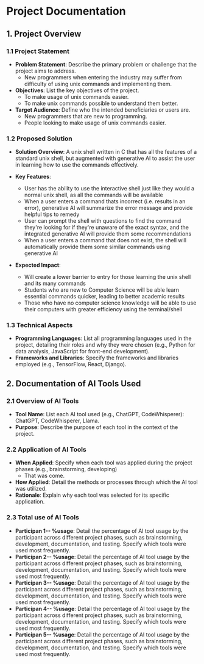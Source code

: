# Project Documentation

## 1. Project Overview

### 1.1 Project Statement

- **Problem Statement**: Describe the primary problem or challenge that the project aims to address.
  - New programmers when entering the industry may suffer from difficulty of using unix commands and implementing them.
- **Objectives**: List the key objectives of the project.
  - To make usage of unix commands easier.
  - To make unix commands possible to understand them better.
- **Target Audience**: Define who the intended beneficiaries or users are.
  - New programmers that are new to programming.
  - People looking to make usage of unix commands easier.

### 1.2 Proposed Solution

- **Solution Overview**: A unix shell written in C that has all the features of a standard unix shell, but augmented with generative AI to assist the user in learning how to use the commands effectively.
- **Key Features**:

  - User has the ability to use the interactive shell just like they would a normal unix shell, as all the commands will be available
  - When a user enters a command thats incorrect (i.e. results in an error), generative AI will summarize the error message and provide helpful tips to remedy
  - User can prompt the shell with questions to find the command they're looking for if they're unaware of the exact syntax, and the integrated generative AI will provide them some recommendations
  - When a user enters a command that does not exist, the shell will automatically provide them some similar commands using generative AI

- **Expected Impact**:
  - Will create a lower barrier to entry for those learning the unix shell and its many commands
  - Students who are new to Computer Science will be able learn essential commands quicker, leading to better academic results
  - Those who have no computer science knowledge will be able to use their computers with greater efficiency using the terminal/shell

### 1.3 Technical Aspects

- **Programming Languages**: List all programming languages used in the project, detailing their roles and why they were chosen (e.g., Python for data analysis, JavaScript for front-end development).
- **Frameworks and Libraries**: Specify the frameworks and libraries employed (e.g., TensorFlow, React, Django).

## 2. Documentation of AI Tools Used

### 2.1 Overview of AI Tools

- **Tool Name**: List each AI tool used (e.g., ChatGPT, CodeWhisperer): ChatGPT, CodeWhisperer, Llama.
- **Purpose**: Describe the purpose of each tool in the context of the project.

### 2.2 Application of AI Tools

- **When Applied**: Specify when each tool was applied during the project phases (e.g., brainstorming, developing)
  - That was come.
- **How Applied**: Detail the methods or processes through which the AI tool was utilized.
- **Rationale**: Explain why each tool was selected for its specific application.

### 2.3 Total use of AI Tools

- **Participan 1-- %usage**: Detail the percentage of AI tool usage by the participant across different project phases, such as brainstorming, development, documentation, and testing. Specify which tools were used most frequently.
- **Participan 2-- %usage**: Detail the percentage of AI tool usage by the participant across different project phases, such as brainstorming, development, documentation, and testing. Specify which tools were used most frequently.
- **Participan 3-- %usage**: Detail the percentage of AI tool usage by the participant across different project phases, such as brainstorming, development, documentation, and testing. Specify which tools were used most frequently.
- **Participan 4-- %usage**: Detail the percentage of AI tool usage by the participant across different project phases, such as brainstorming, development, documentation, and testing. Specify which tools were used most frequently.
- **Participan 5-- %usage**: Detail the percentage of AI tool usage by the participant across different project phases, such as brainstorming, development, documentation, and testing. Specify which tools were used most frequently.
